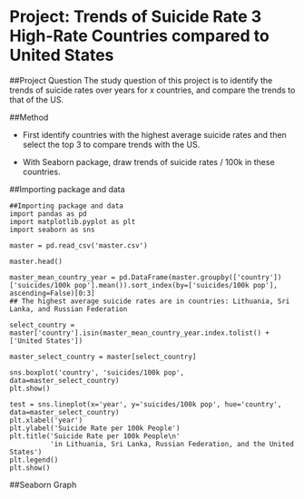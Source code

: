 # Project: Trends of Suicide Rate 3 High-Rate Countries compared to United States

##Project Question
The study question of this project is to identify the trends of suicide rates over years for x countries, and compare the trends to that of the US.

##Method
* First identify countries with the highest average suicide rates and then select the top 3 to compare trends with the US.

* With Seaborn package, draw trends of suicide rates / 100k in these countries.

##Importing package and data
```
##Importing package and data
import pandas as pd
import matplotlib.pyplot as plt
import seaborn as sns

master = pd.read_csv('master.csv')

master.head()

master_mean_country_year = pd.DataFrame(master.groupby(['country'])['suicides/100k pop'].mean()).sort_index(by=['suicides/100k pop'], ascending=False)[0:3]
## The highest average suicide rates are in countries: Lithuania, Sri Lanka, and Russian Federation

select_country = master['country'].isin(master_mean_country_year.index.tolist() + ['United States'])

master_select_country = master[select_country]

sns.boxplot('country', 'suicides/100k pop', data=master_select_country)
plt.show()

test = sns.lineplot(x='year', y='suicides/100k pop', hue='country', data=master_select_country)
plt.xlabel('year')
plt.ylabel('Suicide Rate per 100k People')
plt.title('Suicide Rate per 100k People\n'
          'in Lithuania, Sri Lanka, Russian Federation, and the United States')
plt.legend()
plt.show()
```

##Seaborn Graph
